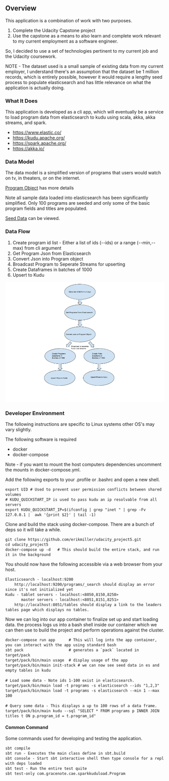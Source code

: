 
## Overview
This application is a combination of work with two purposes.

1. Complete the Udacity Capstone project
2. Use the capstone as a means to also learn and complete work relevant to my current employment as a software engineer.

So, I decided to use a set of technologies pertinent to my current job and the Udacity coursework.

NOTE - The dataset used is a small sample of existing data from my current employer, I understand there's an assumption that 
the dataset be 1 million records, which is entirely possible, however it would require a lengthy seed process to populate
elasticsearch and has little relevance on what the application is actually doing.

### What It Does

This application is developed as a cli app, which will eventually be a service to load program data from 
elasticsearch to kudu using scala, akka, akka streams, and spark.

* https://www.elastic.co/
* https://kudu.apache.org/
* https://spark.apache.org/
* https://akka.io/

### Data Model
The data model is a simplified version of programs that users would watch on tv, in theaters, or on the internet.

[Program Object](src/main/scala/com/gracenote/cae/sparkkuduload/program) has more details

Note all sample data loaded into elasticsearch has been significantly simplified.  Only 100 programs are seeded and only some of the basic program fields and titles are populated.

[Seed Data](src/main/resources/programs.json) can be viewed.

### Data Flow
1. Create program id list - Either a list of ids (--ids) or a range (--min,--max) from cli argument
2. Get Program Json from Elasticsearch
3. Convert Json into Program object
4. Broadcast Program to Seperate Streams for upserting
5. Create Dataframes in batches of 1000
6. Upsert to Kudu

![data-flow.png](data-flow.png)

### Developer Environment
The following instructions are specific to Linux systems other OS's may vary slightly.

The following software is required
* docker
* docker-compose

Note - if you want to mount the host computers dependencies uncomment the mounts in docker-compose.yml.

Add the following exports to your .profile or .bashrc and open a new shell.
    
    export UID # Used to prevent user permission conflicts between shared volumes
    # KUDU_QUICKSTART_IP is used to pass kudu an ip resolvable from all servers
    export KUDU_QUICKSTART_IP=$(ifconfig | grep "inet " | grep -Fv 127.0.0.1 |  awk '{print $2}' | tail -1)
    
Clone and build the stack using docker-compose.  There are a bunch of deps so it will take a while.    

    git clone https://github.com/erikmiller/udacity_project5.git
    cd udacity_project5
    docker-compose up -d   # This should build the entire stack, and run it in the background
    
You should now have the following accessible via a web browser from your host.

    Elasticsearch - localhost:9200
        http://localhost:9200/programs/_search should display an error since it's not initialized yet
    Kudu - tablet servers - localhost:<8050,8150,8250> 
           master servers - localhost:<8051,8151,8251>
        http://localhost:8051/tables should display a link to the leaders tables page which displays no tables.
    
Now we can log into our app container to finalize set up and start loading data.
the process logs us into a bash shell inside our container which we can then use to build the project and perform
operations against the cluster.

    docker-compose run app      # This will log into the app container, you can interact with the app using standard bash
    sbt pack                    # generates a `pack` located in target/pack
    target/pack/bin/main usage  # display usage of the app
    target/pack/bin/main init-stack # we can now see seed data in es and empty tables in kudu
    
    # Load some data - Note ids 1-100 exist in elasticsearch.
    target/pack/bin/main load -t programs -s elasticsearch --ids "1,2,3" 
    target/pack/bin/main load -t programs -s elasticsearch --min 1 --max 100
    
    # Query some data - This displays a up to 100 rows of a data frame.
    target/pack/bin/main kudu --sql "SELECT * FROM programs p INNER JOIN titles t ON p.program_id = t.program_id"
    
#### Common Command
Some commands used for developing and testing the application.

    sbt compile
    sbt run - Executes the main class define in sbt.build
    sbt console - Start sbt interactive shell then type console for a repl with deps loaded
    sbt test - Run the entire test quite
    sbt test-only com.gracenote.cae.sparkkuduload.Program
    
    
